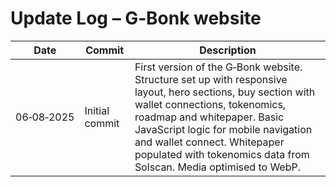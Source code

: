 # Update Log – G‑Bonk website

| Date | Commit | Description |
|------|--------|--------------|
| 06‑08‑2025 | Initial commit | First version of the G‑Bonk website. Structure set up with responsive layout, hero sections, buy section with wallet connections, tokenomics, roadmap and whitepaper. Basic JavaScript logic for mobile navigation and wallet connect. Whitepaper populated with tokenomics data from Solscan. Media optimised to WebP. |